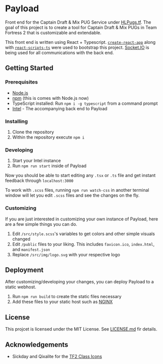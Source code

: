 # Payload

Front end for the Captain Draft & Mix PUG Service under [HLPugs.tf](https://hlpugs.tf). The goal of this project is to create a tool for Captain Draft & Mix PUGs in Team Fortress 2 that is customizable and extendable.

This front end is written using React + Typescript. [`create-react-app`](https://github.com/facebook/create-react-app) along with [`react-scripts-ts`](https://github.com/wmonk/create-react-app-typescript) were used to bootstrap this project. [Socket.IO](https://socket.io) is being used for all communications with the back end.

## Getting Started

### Prerequisites
- [Node.js](https://nodejs.org/en/download/)
- [npm](https://www.npmjs.com/get-npm) (this is comes with Node.js now)
- TypeScript installed: Run `npm i -g typescript` from a command prompt
- [Intel](https://github.com/HLPugs/Intel) - The accompanying back end to Payload

### Installing
1. Clone the repository
2. Within the repository execute `npm i`

### Developing
1. Start your Intel instance
2. Run `npm run start` inside of Payload

Now you should be able to start editing any `.tsx` or `.ts` file and get instant feedback through `localhost:3000`

To work with `.scss` files, running `npm run watch-css` in another terminal window will let you edit `.scss` files and see the changes on the fly.

### Customizing
If you are just interested in customizing your own instance of Payload, here are a few simple things you can do.

1. Edit `/src/style.scss`'s variables to get colors and other simple visuals changed
2. Edit `/public` files to your liking. This includes `favicon.ico`, `index.html`, and `manifest.json`
3. Replace `/src/img/logo.svg` with your respective logo

## Deployment
After customizing/developing your changes, you can deploy Payload to a static webhost.

1. Run `npm run build` to create the static files necessary
2. Add these files to your static host such as [NGINX](https://www.nginx.com/)

## License
This projcet is licensed under the MIT License. See [LICENSE.md](LICENSE.md) fir details.

## Acknowledgements
- Sickday and Qixalite for the [TF2 Class Icons](https://github.com/Qixalite/tf2-classfont)